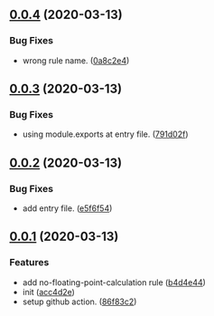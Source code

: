 ## [0.0.4](https://github.com/richlab/eslint-plugin-financial/compare/v0.0.3...v0.0.4) (2020-03-13)


### Bug Fixes

* wrong rule name. ([0a8c2e4](https://github.com/richlab/eslint-plugin-financial/commit/0a8c2e429f870eb87fe594b93e234fb55f86deef))



## [0.0.3](https://github.com/richlab/eslint-plugin-financial/compare/v0.0.2...v0.0.3) (2020-03-13)


### Bug Fixes

* using module.exports at entry file. ([791d02f](https://github.com/richlab/eslint-plugin-financial/commit/791d02f5fee349dca7cea72317ff44ba825cd0c9))



## [0.0.2](https://github.com/richlab/eslint-plugin-financial/compare/v0.0.1...v0.0.2) (2020-03-13)


### Bug Fixes

* add entry file. ([e5f6f54](https://github.com/richlab/eslint-plugin-financial/commit/e5f6f547bd05741b29fa253fe28456d9ba76d02e))



## [0.0.1](https://github.com/richlab/eslint-plugin-financial/compare/acc4d2e02ebc9fae58ddbb820018787df80b3625...v0.0.1) (2020-03-13)


### Features

* add no-floating-point-calculation rule ([b4d4e44](https://github.com/richlab/eslint-plugin-financial/commit/b4d4e44dfc85b2b0780447cf292ef7d2cc4a01c6))
* init ([acc4d2e](https://github.com/richlab/eslint-plugin-financial/commit/acc4d2e02ebc9fae58ddbb820018787df80b3625))
* setup github action. ([86f83c2](https://github.com/richlab/eslint-plugin-financial/commit/86f83c28181210949498721b0e75b15a086548c1))



